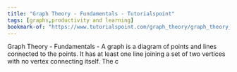 ```yaml
---
title: "Graph Theory - Fundamentals - Tutorialspoint"
tags: [graphs,productivity and learning]
bookmark-of: "https://www.tutorialspoint.com/graph_theory/graph_theory_fundamentals.htm"
---
```

Graph Theory - Fundamentals - A graph is a diagram of points and lines connected to the points. It has at least one line joining a set of two vertices with no vertex connecting itself. The c